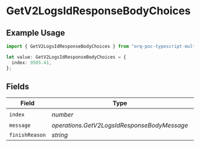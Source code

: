 # GetV2LogsIdResponseBodyChoices

## Example Usage

```typescript
import { GetV2LogsIdResponseBodyChoices } from "orq-poc-typescript-multi-env-version/models/operations";

let value: GetV2LogsIdResponseBodyChoices = {
  index: 9505.41,
};
```

## Fields

| Field                                       | Type                                        | Required                                    | Description                                 |
| ------------------------------------------- | ------------------------------------------- | ------------------------------------------- | ------------------------------------------- |
| `index`                                     | *number*                                    | :heavy_check_mark:                          | N/A                                         |
| `message`                                   | *operations.GetV2LogsIdResponseBodyMessage* | :heavy_minus_sign:                          | N/A                                         |
| `finishReason`                              | *string*                                    | :heavy_minus_sign:                          | N/A                                         |